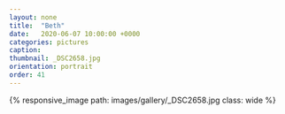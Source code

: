 ```yaml
---
layout: none
title:  "Beth"
date:   2020-06-07 10:00:00 +0000
categories: pictures
caption: 
thumbnail: _DSC2658.jpg
orientation: portrait
order: 41
---
```

{% responsive_image path: images/gallery/_DSC2658.jpg class: wide %}
